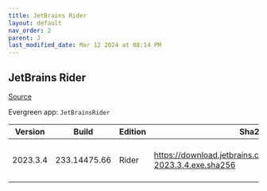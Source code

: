 ```yaml
---
title: JetBrains Rider
layout: default
nav_order: 2
parent: J
last_modified_date: Mar 12 2024 at 08:14 PM
---
```


## JetBrains Rider

[Source](https://www.jetbrains.com/)

Evergreen app: `JetBrainsRider`

| Version  | Build        | Edition | Sha256                                                                   | Date       | Size      | Type | URI                                                                                                                                    |
| -------- | ------------ | ------- | ------------------------------------------------------------------------ | ---------- | --------- | ---- | -------------------------------------------------------------------------------------------------------------------------------------- |
| 2023.3.4 | 233.14475.66 | Rider   | https://download.jetbrains.com/rider/JetBrains.Rider-2023.3.4.exe.sha256 | 03/12/2024 | 899646624 | exe  | [https://download.jetbrains.com/rider/JetBrains.Rider-2023.3.4.exe](https://download.jetbrains.com/rider/JetBrains.Rider-2023.3.4.exe) |
